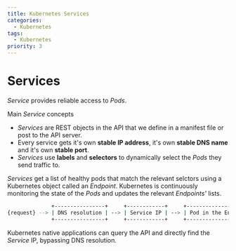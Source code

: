 ```yaml
---
title: Kubernetes Services 
categories:
  - Kubernetes
tags:
  - Kubernetes
priority: 3 
---
```


# Services 

_Service_ provides reliable access to _Pods_.

Main _Service_ concepts

- _Services_ are REST objects in the API that we define in a manifest file or post to the API server.
- Every service gets it's own __stable IP address__, it's own __stable DNS name__ and it's own __stable port__.
- _Services_ use __labels__ and __selectors__ to dynamically select the _Pods_ they send traffic to.

_Services_ get a list of healthy pods that match the relevant selctors using a Kubernetes object called an _Endpoint_. Kubernetes is continuously monitoring the state of the _Pods_ and updates the relevant _Endpoints'_ lists.

```bash
              +----------------+     +------------+     +--------------------------+
{request} --> | DNS resolution | --> | Service IP | --> | Pod in the Endpoint List |
              +----------------+     +------------+     +--------------------------+
```

Kubernetes native applications can query the API and directly find the _Service_ IP, bypassing DNS resolution.

